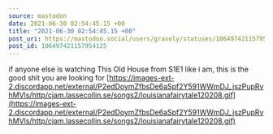 ```yaml
---
source: mastodon
date: 2021-06-30 02:54:45.15 +00
title: "2021-06-30 02:54:45.15 +00"
post_uri: https://mastodon.social/users/gravely/statuses/106497421157954125
post_id: 106497421157954125
---
```

if anyone else is watching This Old House from S1E1 like i am, this is the good shit you are looking for [https://images-ext-2.discordapp.net/external/P2edDoymZfbsDe6aSpf2Y591WWmDJ_jszPupRvhMVls/http/cjam.lassecollin.se/songs2/louisianafairytale120208.gif](https://images-ext-2.discordapp.net/external/P2edDoymZfbsDe6aSpf2Y591WWmDJ_jszPupRvhMVls/http/cjam.lassecollin.se/songs2/louisianafairytale120208.gif)


